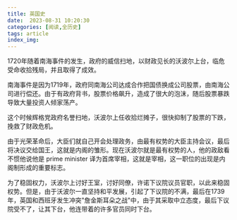 ```yaml
---
title: 英国史
date:  2023-08-31 10:20:30
categories: [阅读,全历史]
tags: article
index_img: 
---
```

1720年随着南海事件的发生，政府的威信扫地，以财政见长的沃波尔上台，临危受命收拾残局，并且取得了成效。

南海事件是因为1719年，政府同南海公司达成合作把国债换成公司股票，由南海公司进行偿还。由于有政府背书，股票价格飙升，造成了很大的泡沫，随后股票暴跌导致大量投资人倾家荡产。

这个时候辉格党政府名誉扫地，沃波尔上任收拾烂摊子，很快抑制了股票的下跌，挽救了财政危机。

由于光荣革命后，大臣们就自己开会处理政务，由最有权势的大臣主持会议，最后将决议交给国王，这就是内阁的雏形。现在沃波尔就是最有权势的人，他的政敌看不惯他说他是 prime minister 译为首席宰相，这就是宰相，这一职位的出现是内阁制形成的重要标志。

为了稳固权力，沃波尔上讨好王室，讨好同僚，许诺下议院议员官职，以此来稳固权势。但是，由于沃波尔一直坚持和平发展，引起了下议院的不满，最后在1739年，英国和西班牙发生冲突"詹金斯耳朵之战"中，由于其采取中立态度，最后下议院受不了，让其下台，他连带着的许多官员同时下台。